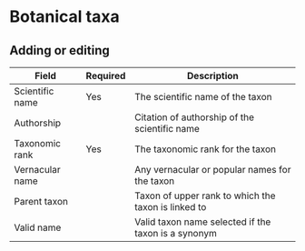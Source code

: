 # Botanical taxa

## Adding or editing

Field | Required | Description
--- | --- | ---
Scientific name | Yes | The scientific name of the taxon
Authorship | | Citation of authorship of the scientific name
Taxonomic rank | Yes | The taxonomic rank for the taxon
Vernacular name | | Any vernacular or popular names for the taxon
Parent taxon | | Taxon of upper rank to which the taxon is linked to
Valid name | | Valid taxon name selected if the taxon is a synonym
